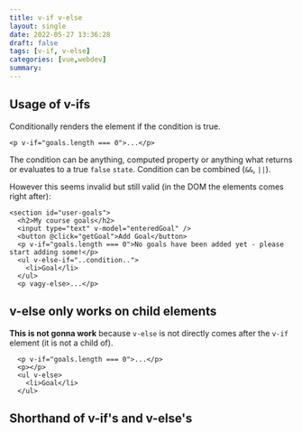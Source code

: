 ```yaml
---
title: v-if v-else
layout: single
date: 2022-05-27 13:36:28
draft: false
tags: [v-if, v-else]
categories: [vue,webdev]
summary:
---
```

## Usage of v-ifs

Conditionally renders the element if the condition is true.


    <p v-if="goals.length === 0">...</p>

The condition can be anything, computed property or anything what returns or evaluates to a true `false` `state`. Condition can be combined (`&&`, `||`).

However this seems invalid but still valid (in the DOM the elements comes right after):


    <section id="user-goals">
      <h2>My course goals</h2>
      <input type="text" v-model="enteredGoal" />
      <button @click="getGoal">Add Goal</button>
      <p v-if="goals.length === 0">No goals have been added yet - please start adding some!</p>
      <ul v-else-if="..condition..">
        <li>Goal</li>
      </ul>
      <p vagy-else>...</p>


## v-else only works on child elements


**This is not gonna work** because `v-else` is not directly comes after the `v-if` element (it is not a child of).

      <p v-if="goals.length === 0">...</p>
      <p></p>
      <ul v-else>
        <li>Goal</li>
      </ul>

## Shorthand of v-if's and v-else's  
